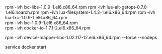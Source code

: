 rpm -ivh lxc-libs-1.0.9-1.el6.x86_64.rpm
rpm -ivh lua-alt-getopt-0.7.0-1.el6.noarch.rpm
rpm -ivh lua-filesystem-1.4.2-1.el6.x86_64.rpm
rpm -ivh lua-lxc-1.0.9-1.el6.x86_64.rpm  
rpm -ivh lxc-1.0.9-1.el6.x86_64.rpm  
rpm -ivh docker-io-1.7.1-2.el6.x86_64.rpm


rpm -ivh device-mapper-libs-1.02.117-12.el6.x86_64.rpm --force --nodeps

service docker start
